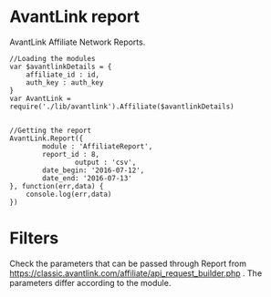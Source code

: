 # AvantLink report
AvantLink Affiliate Network Reports.

    //Loading the modules
    var $avantlinkDetails = {
		affiliate_id : id,
		auth_key : auth_key
	}
	var AvantLink = require('./lib/avantlink').Affiliate($avantlinkDetails)


    //Getting the report
	AvantLink.Report({
		    module : 'AffiliateReport',
		    report_id : 8,
                    output : 'csv',
		    date_begin: '2016-07-12', 
		    date_end: '2016-07-13'
	}, function(err,data) {
		console.log(err,data)
	})
	
# Filters
Check the parameters that can be passed through Report from https://classic.avantlink.com/affiliate/api_request_builder.php .  The parameters differ according to the module.
